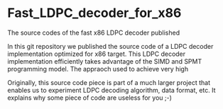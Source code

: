 # Fast_LDPC_decoder_for_x86
The source codes of the fast x86 LDPC decoder published

In this git repository we published the source code of a LDPC decoder
implementation optimized for x86 target. This LDPC decoder implementation
efficiently takes advantage of the SIMD and SPMT programming model. The
appraoch used to achieve very high 

Originally, this source code piece is part of a much larger project
that enables us to experiment LDPC decoding algorithm, data format, etc.
It explains why some piece of code are useless for you ;-)
